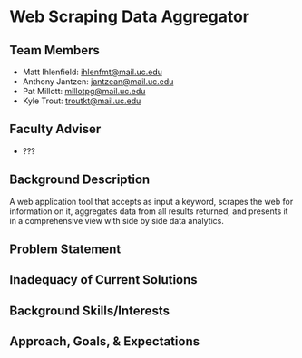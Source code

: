 # Web Scraping Data Aggregator

## Team Members
* Matt Ihlenfield: ihlenfmt@mail.uc.edu
* Anthony Jantzen: jantzean@mail.uc.edu
* Pat Millott: millotpg@mail.uc.edu
* Kyle Trout: troutkt@mail.uc.edu

## Faculty Adviser
* ???

## Background Description
A web application tool that accepts as input a keyword, scrapes the web for information on it, aggregates data from all results returned, and presents it in a comprehensive view with side by side data analytics.

## Problem Statement

## Inadequacy of Current Solutions

## Background Skills/Interests

## Approach, Goals, & Expectations
